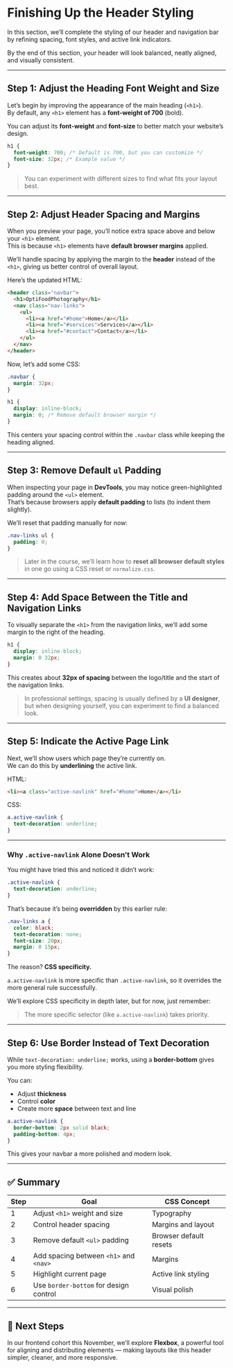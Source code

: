 # Finishing Up the Header Styling

In this section, we’ll complete the styling of our header and navigation bar by refining spacing, font styles, and active link indicators.

By the end of this section, your header will look balanced, neatly aligned, and visually consistent.

---

## Step 1: Adjust the Heading Font Weight and Size

Let’s begin by improving the appearance of the main heading (`<h1>`).  
By default, any `<h1>` element has a **font-weight of 700** (bold).

You can adjust its **font-weight** and **font-size** to better match your website’s design.

```css
h1 {
  font-weight: 700; /* Default is 700, but you can customize */
  font-size: 32px; /* Example value */
}
```

> You can experiment with different sizes to find what fits your layout best.

---

## Step 2: Adjust Header Spacing and Margins

When you preview your page, you’ll notice extra space above and below your `<h1>` element.  
This is because `<h1>` elements have **default browser margins** applied.

We’ll handle spacing by applying the margin to the **header** instead of the `<h1>`, giving us better control of overall layout.

Here’s the updated HTML:

```html
<header class="navbar">
  <h1>OptiFoodPhotography</h1>
  <nav class="nav-links">
    <ul>
      <li><a href="#home">Home</a></li>
      <li><a href="#services">Services</a></li>
      <li><a href="#contact">Contact</a></li>
    </ul>
  </nav>
</header>
```

Now, let’s add some CSS:

```css
.navbar {
  margin: 32px;
}

h1 {
  display: inline-block;
  margin: 0; /* Remove default browser margin */
}
```

This centers your spacing control within the `.navbar` class while keeping the heading aligned.

---

## Step 3: Remove Default `ul` Padding

When inspecting your page in **DevTools**, you may notice green-highlighted padding around the `<ul>` element.  
That’s because browsers apply **default padding** to lists (to indent them slightly).

We’ll reset that padding manually for now:

```css
.nav-links ul {
  padding: 0;
}
```

> Later in the course, we’ll learn how to **reset all browser default styles** in one go using a CSS reset or `normalize.css`.

---

## Step 4: Add Space Between the Title and Navigation Links

To visually separate the `<h1>` from the navigation links, we’ll add some margin to the right of the heading.

```css
h1 {
  display: inline-block;
  margin: 0 32px;
}
```

This creates about **32px of spacing** between the logo/title and the start of the navigation links.

> In professional settings, spacing is usually defined by a **UI designer**, but when designing yourself, you can experiment to find a balanced look.

---

## Step 5: Indicate the Active Page Link

Next, we’ll show users which page they’re currently on.  
We can do this by **underlining** the active link.

HTML:

```html
<li><a class="active-navlink" href="#home">Home</a></li>
```

CSS:

```css
a.active-navlink {
  text-decoration: underline;
}
```

---

### Why `.active-navlink` Alone Doesn’t Work

You might have tried this and noticed it didn’t work:

```css
.active-navlink {
  text-decoration: underline;
}
```

That’s because it’s being **overridden** by this earlier rule:

```css
.nav-links a {
  color: black;
  text-decoration: none;
  font-size: 20px;
  margin: 0 15px;
}
```

The reason? **CSS specificity.**

`a.active-navlink` is more specific than `.active-navlink`, so it overrides the more general rule successfully.

We’ll explore CSS specificity in depth later, but for now, just remember:

> The more specific selector (like `a.active-navlink`) takes priority.

---

## Step 6: Use Border Instead of Text Decoration

While `text-decoration: underline;` works, using a **border-bottom** gives you more styling flexibility.

You can:

- Adjust **thickness**
- Control **color**
- Create more **space** between text and line

```css
a.active-navlink {
  border-bottom: 2px solid black;
  padding-bottom: 4px;
}
```

This gives your navbar a more polished and modern look.

---

## ✅ Summary

| Step | Goal                                   | CSS Concept            |
| ---- | -------------------------------------- | ---------------------- |
| 1    | Adjust `<h1>` weight and size          | Typography             |
| 2    | Control header spacing                 | Margins and layout     |
| 3    | Remove default `<ul>` padding          | Browser default resets |
| 4    | Add spacing between `<h1>` and `<nav>` | Margins                |
| 5    | Highlight current page                 | Active link styling    |
| 6    | Use `border-bottom` for design control | Visual polish          |

---

## 🚀 Next Steps

In our frontend cohort this November, we’ll explore **Flexbox**, a powerful tool for aligning and distributing elements — making layouts like this header simpler, cleaner, and more responsive.
